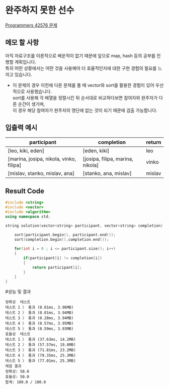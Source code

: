 # 완주하지 못한 선수
[Programmers 42576 문제](https://programmers.co.kr/learn/courses/30/lessons/42576#)  
  
  
## 메모 할 사항
 아직 자료구조를 이론적으로 배운적이 없기 때문에 앞으로 map, hash 등의 공부를 진행할 계획입니다.  
 특히 어떤 상황에서는 어떤 것을 사용해야 더 효율적인지에 대한 구현 경험의 필요를 느끼고 있습니다.  
   
 - 이 문제의 경우 이전에 다른 문제를 풀 때 vector와 sort를 활용한 경험이 있어 우선적으로 사용했습니다.  
 sort를 사용해 각 배열을 정렬시킨 뒤 순서대로 비교하다보면 참여자와 완주자가 다른 순간이 생기며,  
 이 경우 해당 참여자가 완주자의 명단에 없는 것이 되기 때문에 검출 가능합니다.  

## 입출력 예시
participant | completion | return  
---|---|---  
[leo, kiki, eden] | [eden, kiki] | leo  
[marina, josipa, nikola, vinko, filipa] | [josipa, filipa, marina, nikola] | vinko  
[mislav, stanko, mislav, ana] | [stanko, ana, mislav] | mislav  


## Result Code
  
```cpp
#include <string>
#include <vector>
#include <algorithm>
using namespace std;

string solution(vector<string> participant, vector<string> completion) {

    sort(participant.begin(), participant.end());
    sort(completion.begin(),completion.end());
    
    for(int i = 0 ; i <= participant.size(); i++)
    {
        if(participant[i] != completion[i])
        {
            return participant[i];
        }
    } 
}
```
  
#성능 및 결과
```
정확성  테스트
테스트 1 〉	통과 (0.01ms, 3.96MB)
테스트 2 〉	통과 (0.01ms, 3.94MB)
테스트 3 〉	통과 (0.28ms, 3.94MB)
테스트 4 〉	통과 (0.57ms, 3.95MB)
테스트 5 〉	통과 (0.59ms, 3.93MB)
효율성  테스트
테스트 1 〉	통과 (37.63ms, 14.2MB)
테스트 2 〉	통과 (57.57ms, 19.6MB)
테스트 3 〉	통과 (71.81ms, 23.2MB)
테스트 4 〉	통과 (79.35ms, 25.3MB)
테스트 5 〉	통과 (77.01ms, 25.3MB)
채점 결과
정확성: 50.0
효율성: 50.0
합계: 100.0 / 100.0
```
